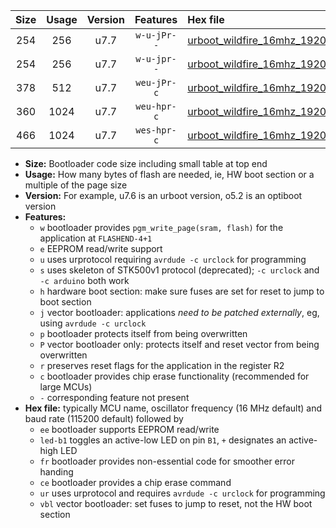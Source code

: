 |Size|Usage|Version|Features|Hex file|
|:-:|:-:|:-:|:-:|:--|
|254|256|u7.7|`w-u-jPr--`|[urboot_wildfire_16mhz_19200bps_led+b5_ur_vbl.hex](https://raw.githubusercontent.com/stefanrueger/urboot.hex/main/boards/wildfire/fcpu_16mhz/19200_bps/urboot_wildfire_16mhz_19200bps_led+b5_ur_vbl.hex)|
|254|256|u7.7|`w-u-jpr--`|[urboot_wildfire_16mhz_19200bps_led+b5_fr_ur_vbl.hex](https://raw.githubusercontent.com/stefanrueger/urboot.hex/main/boards/wildfire/fcpu_16mhz/19200_bps/urboot_wildfire_16mhz_19200bps_led+b5_fr_ur_vbl.hex)|
|378|512|u7.7|`weu-jPr-c`|[urboot_wildfire_16mhz_19200bps_ee_led+b5_fr_ce_ur_vbl.hex](https://raw.githubusercontent.com/stefanrueger/urboot.hex/main/boards/wildfire/fcpu_16mhz/19200_bps/urboot_wildfire_16mhz_19200bps_ee_led+b5_fr_ce_ur_vbl.hex)|
|360|1024|u7.7|`weu-hpr-c`|[urboot_wildfire_16mhz_19200bps_ee_led+b5_fr_ce_ur.hex](https://raw.githubusercontent.com/stefanrueger/urboot.hex/main/boards/wildfire/fcpu_16mhz/19200_bps/urboot_wildfire_16mhz_19200bps_ee_led+b5_fr_ce_ur.hex)|
|466|1024|u7.7|`wes-hpr-c`|[urboot_wildfire_16mhz_19200bps_ee_led+b5_fr_ce.hex](https://raw.githubusercontent.com/stefanrueger/urboot.hex/main/boards/wildfire/fcpu_16mhz/19200_bps/urboot_wildfire_16mhz_19200bps_ee_led+b5_fr_ce.hex)|

- **Size:** Bootloader code size including small table at top end
- **Usage:** How many bytes of flash are needed, ie, HW boot section or a multiple of the page size
- **Version:** For example, u7.6 is an urboot version, o5.2 is an optiboot version
- **Features:**
  + `w` bootloader provides `pgm_write_page(sram, flash)` for the application at `FLASHEND-4+1`
  + `e` EEPROM read/write support
  + `u` uses urprotocol requiring `avrdude -c urclock` for programming
  + `s` uses skeleton of STK500v1 protocol (deprecated); `-c urclock` and `-c arduino` both work
  + `h` hardware boot section: make sure fuses are set for reset to jump to boot section
  + `j` vector bootloader: applications *need to be patched externally*, eg, using `avrdude -c urclock`
  + `p` bootloader protects itself from being overwritten
  + `P` vector bootloader only: protects itself and reset vector from being overwritten
  + `r` preserves reset flags for the application in the register R2
  + `c` bootloader provides chip erase functionality (recommended for large MCUs)
  + `-` corresponding feature not present
- **Hex file:** typically MCU name, oscillator frequency (16 MHz default) and baud rate (115200 default) followed by
  + `ee` bootloader supports EEPROM read/write
  + `led-b1` toggles an active-low LED on pin `B1`, `+` designates an active-high LED
  + `fr` bootloader provides non-essential code for smoother error handing
  + `ce` bootloader provides a chip erase command
  + `ur` uses urprotocol and requires `avrdude -c urclock` for programming
  + `vbl` vector bootloader: set fuses to jump to reset, not the HW boot section

